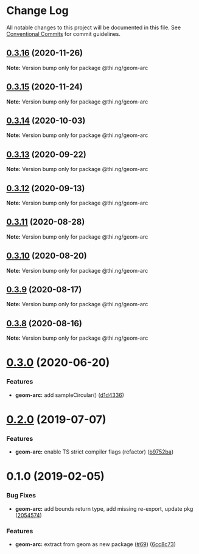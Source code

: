 # Change Log

All notable changes to this project will be documented in this file.
See [Conventional Commits](https://conventionalcommits.org) for commit guidelines.

## [0.3.16](https://github.com/thi-ng/umbrella/compare/@thi.ng/geom-arc@0.3.15...@thi.ng/geom-arc@0.3.16) (2020-11-26)

**Note:** Version bump only for package @thi.ng/geom-arc





## [0.3.15](https://github.com/thi-ng/umbrella/compare/@thi.ng/geom-arc@0.3.14...@thi.ng/geom-arc@0.3.15) (2020-11-24)

**Note:** Version bump only for package @thi.ng/geom-arc





## [0.3.14](https://github.com/thi-ng/umbrella/compare/@thi.ng/geom-arc@0.3.13...@thi.ng/geom-arc@0.3.14) (2020-10-03)

**Note:** Version bump only for package @thi.ng/geom-arc





## [0.3.13](https://github.com/thi-ng/umbrella/compare/@thi.ng/geom-arc@0.3.12...@thi.ng/geom-arc@0.3.13) (2020-09-22)

**Note:** Version bump only for package @thi.ng/geom-arc





## [0.3.12](https://github.com/thi-ng/umbrella/compare/@thi.ng/geom-arc@0.3.11...@thi.ng/geom-arc@0.3.12) (2020-09-13)

**Note:** Version bump only for package @thi.ng/geom-arc





## [0.3.11](https://github.com/thi-ng/umbrella/compare/@thi.ng/geom-arc@0.3.10...@thi.ng/geom-arc@0.3.11) (2020-08-28)

**Note:** Version bump only for package @thi.ng/geom-arc





## [0.3.10](https://github.com/thi-ng/umbrella/compare/@thi.ng/geom-arc@0.3.9...@thi.ng/geom-arc@0.3.10) (2020-08-20)

**Note:** Version bump only for package @thi.ng/geom-arc





## [0.3.9](https://github.com/thi-ng/umbrella/compare/@thi.ng/geom-arc@0.3.8...@thi.ng/geom-arc@0.3.9) (2020-08-17)

**Note:** Version bump only for package @thi.ng/geom-arc





## [0.3.8](https://github.com/thi-ng/umbrella/compare/@thi.ng/geom-arc@0.3.7...@thi.ng/geom-arc@0.3.8) (2020-08-16)

**Note:** Version bump only for package @thi.ng/geom-arc





# [0.3.0](https://github.com/thi-ng/umbrella/compare/@thi.ng/geom-arc@0.2.32...@thi.ng/geom-arc@0.3.0) (2020-06-20)


### Features

* **geom-arc:** add sampleCircular() ([d1d4336](https://github.com/thi-ng/umbrella/commit/d1d4336b1ca331e4d367e0fad8e815ad2e669985))





# [0.2.0](https://github.com/thi-ng/umbrella/compare/@thi.ng/geom-arc@0.1.17...@thi.ng/geom-arc@0.2.0) (2019-07-07)

### Features

* **geom-arc:** enable TS strict compiler flags (refactor) ([b9752ba](https://github.com/thi-ng/umbrella/commit/b9752ba))

# 0.1.0 (2019-02-05)

### Bug Fixes

* **geom-arc:** add bounds return type, add missing re-export, update pkg ([2054574](https://github.com/thi-ng/umbrella/commit/2054574))

### Features

* **geom-arc:** extract from geom as new package ([#69](https://github.com/thi-ng/umbrella/issues/69)) ([6cc8c73](https://github.com/thi-ng/umbrella/commit/6cc8c73))
